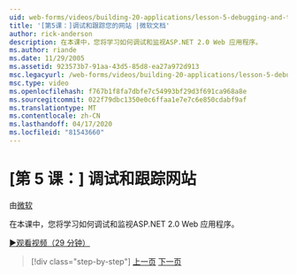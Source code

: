 ```yaml
---
uid: web-forms/videos/building-20-applications/lesson-5-debugging-and-tracing-your-website
title: '[第5课：]调试和跟踪您的网站 |微软文档'
author: rick-anderson
description: 在本课中，您将学习如何调试和监视ASP.NET 2.0 Web 应用程序。
ms.author: riande
ms.date: 11/29/2005
ms.assetid: 923573b7-91aa-43d5-85d8-ea27a972d913
msc.legacyurl: /web-forms/videos/building-20-applications/lesson-5-debugging-and-tracing-your-website
msc.type: video
ms.openlocfilehash: f767b1f8fa7dbfe7c54993bf29d3f691ca968a8e
ms.sourcegitcommit: 022f79dbc1350e0c6ffaa1e7e7c6e850cdabf9af
ms.translationtype: MT
ms.contentlocale: zh-CN
ms.lasthandoff: 04/17/2020
ms.locfileid: "81543660"
---
```

# <a name="lesson-5-debugging-and-tracing-your-website"></a>[第 5 课：] 调试和跟踪网站

由[微软](https://github.com/microsoft)

在本课中，您将学习如何调试和监视ASP.NET 2.0 Web 应用程序。

[&#9654;观看视频（29 分钟）](https://channel9.msdn.com/Blogs/ASP-NET-Site-Videos/lesson-5-debugging-and-tracing-your-website)

> [!div class="step-by-step"]
> [上一页](lesson-4-understanding-web-application-state.md)
> [下一页](lesson-6-working-with-stylesheets-and-master-pages.md)
